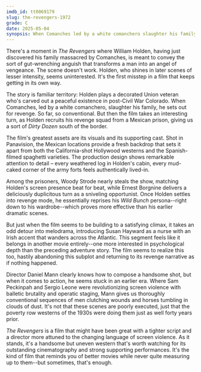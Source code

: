 ```yaml
---
imdb_id: tt0069179
slug: the-revengers-1972
grade: C
date: 2025-05-04
synopsis: When Comanches led by a white comanchero slaughter his family, rancher William Holden recruits a band of Mexican prison inmates—including Woody Strode and Ernest Borgnine—for his revenge mission.
---
```


There's a moment in _The Revengers_ where William Holden, having just discovered his family massacred by Comanches, is meant to convey the sort of gut-wrenching anguish that transforms a man into an angel of vengeance. The scene doesn't work. Holden, who shines in later scenes of lesser intensity, seems uninterested. It's the first misstep in a film that keeps getting in its own way.

The story is familiar territory: Holden plays a decorated Union veteran who's carved out a peaceful existence in post-Civil War Colorado. When Comanches, led by a white comanchero, slaughter his family, he sets out for revenge. So far, so conventional. But then the film takes an interesting turn, as Holden recruits his revenge squad from a Mexican prison, giving us a sort of <span data-imdb-id="tt0061578">_Dirty Dozen_</span> south of the border.

The film's greatest assets are its visuals and its supporting cast. Shot in Panavision, the Mexican locations provide a fresh backdrop that sets it apart from both the California-shot Hollywood westerns and the Spanish-filmed spaghetti varieties. The production design shows remarkable attention to detail – every weathered log in Holden's cabin, every mud-caked corner of the army forts feels authentically lived-in.

Among the prisoners, Woody Strode nearly steals the show, matching Holden's screen presence beat for beat, while Ernest Borgnine delivers a deliciously duplicitous turn as a sniveling opportunist. Once Holden settles into revenge mode, he essentially reprises his <span data-imdb-id="tt0065214">_Wild Bunch_</span> persona--right down to his wardrobe--which proves more effective than his earlier dramatic scenes.

But just when the film seems to be building to a satisfying climax, it takes an odd detour into melodrama, introducing Susan Hayward as a nurse with an Irish accent that wanders across the Atlantic. This segment feels like it belongs in another movie entirely--one more interested in psychological depth than the preceding adventure story. The film seems to realize this too, hastily abandoning this subplot and returning to its revenge narrative as if nothing happened.

Director Daniel Mann clearly knows how to compose a handsome shot, but when it comes to action, he seems stuck in an earlier era. Where Sam Peckinpah and Sergio Leone were revolutionizing screen violence with balletic brutality and operatic staging, Mann gives us thoroughly conventional sequences of men clutching wounds and horses tumbling in clouds of dust. It's not that these scenes are poorly executed, just that the poverty row westerns of the 1930s were doing them just as well forty years prior.

_The Revengers_ is a film that might have been great with a tighter script and a director more attuned to the changing language of screen violence. As it stands, it's a handsome but uneven western that's worth watching for its outstanding cinematography and strong supporting performances. It's the kind of film that reminds you of better movies while never quite measuring up to them--but sometimes, that's enough.